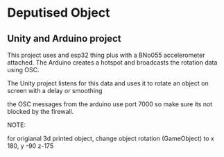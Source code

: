 # Deputised Object

## Unity and Arduino project

This project uses and esp32 thing plus with a BNo055 accelerometer attached. The Arduino creates a hotspot and broadcasts the rotation data using OSC.

The Unity project listens for this data and uses it to rotate an object on screen with a delay or smoothing

the OSC messages from the arduino use port 7000 so make sure its not blocked by the firewall.


NOTE:

for origianal 3d printed object, change object rotation (GameObject) to x 180, y -90 z-175

